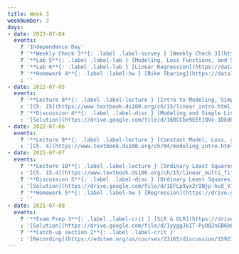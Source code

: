 ```yaml
---
title: Week 3
weekNumber: 3
days:
- date: 2022-07-04
  events:
    ? 'Independence Day'
    ? '**Weekly Check 3**{: .label .label-survey } [Weekly Check 3](https://forms.gle/ixVafD9nXcPoCytq8)'
    ? '**Lab 5**{: .label .label-lab } [Modeling, Loss Functions, and Summary Statistics](https://data100.datahub.berkeley.edu/hub/user-redirect/git-pull?repo=https%3A%2F%2Fgithub.com%2FDS-100%2Fsu22&branch=main&urlpath=lab%2Ftree%2Fsu22%2Flab%2Flab05%2Flab05.ipynb) (due Jul 9)'
    ? '**Lab 6**{: .label .label-lab } [Linear Regression](https://data100.datahub.berkeley.edu/hub/user-redirect/git-pull?repo=https%3A%2F%2Fgithub.com%2FDS-100%2Fsu22&branch=main&urlpath=lab%2Ftree%2Fsu22%2Flab%2Flab06%2Flab06.ipynb) (due Jul 9)'
    ? '**Homework 4**{: .label .label-hw } [Bike Sharing](https://data100.datahub.berkeley.edu/hub/user-redirect/git-pull?repo=https%3A%2F%2Fgithub.com%2FDS-100%2Fsu22&branch=main&urlpath=lab%2Ftree%2Fsu22%2Fhw%2Fhw04%2Fhw04.ipynb) (due Jul 7)'
    : '' 
- date: 2022-07-05
  events:
    ? '**Lecture 8**{: .label .label-lecture } [Intro to Modeling, Simple Linear Regression](lecture/lec08)'
    : '[Ch. 15](https://www.textbook.ds100.org/ch/15/linear_intro.html)'
    ? '**Discussion 4**{: .label .label-disc } [Modeling and Simple Linear Regression](https://drive.google.com/file/d/1vRlHQNtX_eTwZEfzGr7A-OSSiZsSq2lr/view?usp=sharing)'
    : '[Solution](https://drive.google.com/file/d/16BCCbe9EEtJQVo-1DkdQAyJlZ8DB32su/view?usp=sharing), [Recording](https://edstem.org/us/courses/23165/discussion/1592785)'
- date: 2022-07-06
  events:
    ? '**Lecture 9**{: .label .label-lecture } [Constant Model, Loss, and Transformations](lecture/lec09)'
    : '[Ch. 4](https://www.textbook.ds100.org/ch/04/modeling_intro.html)'
- date: 2021-07-07
  events:
    ? '**Lecture 10**{: .label .label-lecture } [Ordinary Least Squares](lecture/lec10) (Multiple Linear Regression)'
    : '[Ch. 15.4](https://www.textbook.ds100.org/ch/15/linear_multi_fit.html), [19.1](https://www.textbook.ds100.org/ch/19/mult_model.html)'
    ? '**Discussion 5**{: .label .label-disc } [Ordinary Least Squares](https://drive.google.com/file/d/15T5YZznZ5i5PP3RP2iOzQlCfdEWVXPLW/view?usp=sharing)'
    : '[Solution](https://drive.google.com/file/d/1EFLp9yx2rINjp-huX_V1J6tw9i_29_nF/view?usp=sharing), [Recording](https://edstem.org/us/courses/23165/discussion/1592785)'
    ? '**Homework 5**{: .label .label-hw } [Regression](https://drive.google.com/file/d/1iyxMaA8VHzZcVHJV-qd5m9rcE-1mwxeC/view?usp=sharing) (On paper) (due Jul 11)'
    : ''
- date: 2021-07-08
  events:
    ? '**Exam Prep 3**{: .label .label-crit } [SLR & OLR](https://drive.google.com/file/d/1VRBUuucOZLVR5LMPeRi2IgIStfq2lSPb/view?usp=sharing)'
    : '[Solution](https://drive.google.com/file/d/1yyggJkIT-PyO82nGB6bCFnBDneW1HHyy/view?usp=sharing), [Recording](https://edstem.org/us/courses/23165/discussion/1592785)'
    ? '**Catch-up section 2**{: .label .label-crit }'
    : '[Recording](https://edstem.org/us/courses/23165/discussion/1592785)'
---
```

